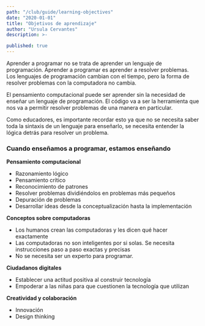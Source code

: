 ```yaml
---
path: "/club/guide/learning-objectives"
date: "2020-01-01"
title: "Objetivos de aprendizaje"
author: "Ursula Cervantes"
description: >-

published: true
---
```


Aprender a programar no se trata de aprender un lenguaje de programación.
Aprender a programar es aprender a resolver problemas. Los lenguajes de
programación cambian con el tiempo, pero la forma de resolver problemas con la
computadora no cambia.

El pensamiento computacional puede ser aprender sin la necesidad de enseñar un
lenguaje de programación. El código va a ser la herramienta que nos va a permitir
resolver problemas de una manera en particular.

Como educadores, es importante recordar esto ya que no se necesita saber toda la
sintaxis de un lenguaje para enseñarlo, se necesita entender la lógica detrás
para resolver un problema.

### Cuando enseñamos a programar, estamos enseñando

**Pensamiento computacional**

* Razonamiento lógico
* Pensamiento crítico
* Reconocimiento de patrones
* Resolver problemas dividiéndolos en problemas más pequeños
* Depuración de problemas
* Desarrollar ideas desde la conceptualización hasta la implementación

**Conceptos sobre computadoras**

* Los humanos crean las computadoras y les dicen qué hacer exactamente
* Las computadoras no son inteligentes por si solas. Se necesita instrucciones
paso a paso exactas y precisas
* No se necesita ser un experto para programar.

**Ciudadanos digitales**

* Establecer una actitud positiva al construir tecnología
* Empoderar a las niñas para que cuestionen la tecnología que utilizan

**Creatividad y colaboración**

* Innovación
* Design thinking

